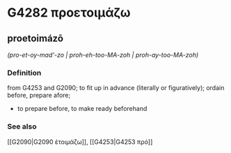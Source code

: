 # G4282 προετοιμάζω

## proetoimázō

_(pro-et-oy-mad'-zo | proh-eh-too-MA-zoh | proh-ay-too-MA-zoh)_

### Definition

from G4253 and G2090; to fit up in advance (literally or figuratively); ordain before, prepare afore; 

- to prepare before, to make ready beforehand

### See also

[[G2090|G2090 ἑτοιμάζω]], [[G4253|G4253 πρό]]
